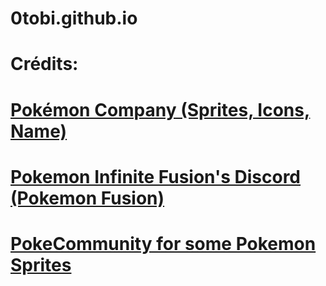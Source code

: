 # 0tobi.github.io


# Crédits:
# [Pokémon Company (Sprites, Icons, Name)](https://bulbapedia.bulbagarden.net/wiki/List_of_Pok%C3%A9mon_by_National_Pok%C3%A9dex_number)
# [Pokemon Infinite Fusion's Discord (Pokemon Fusion)](https://discord.gg/7H4G4SF6e5)
# [PokeCommunity for some Pokemon Sprites](https://www.pokecommunity.com/showthread.php?t=368703)